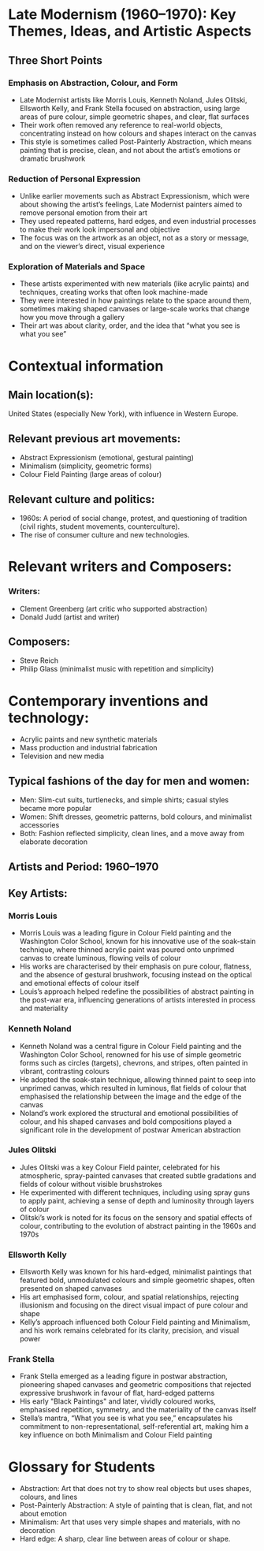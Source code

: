 # Late Modernism (1960–1970): Key Themes, Ideas, and Artistic Aspects

## Three Short Points

### Emphasis on Abstraction, Colour, and Form
- Late Modernist artists like Morris Louis, Kenneth Noland, Jules Olitski, Ellsworth Kelly, and Frank Stella focused on abstraction, using large areas of pure colour, simple geometric shapes, and clear, flat surfaces
- Their work often removed any reference to real-world objects, concentrating instead on how colours and shapes interact on the canvas
- This style is sometimes called Post-Painterly Abstraction, which means painting that is precise, clean, and not about the artist’s emotions or dramatic brushwork

### Reduction of Personal Expression
- Unlike earlier movements such as Abstract Expressionism, which were about showing the artist’s feelings, Late Modernist painters aimed to remove personal emotion from their art
- They used repeated patterns, hard edges, and even industrial processes to make their work look impersonal and objective
- The focus was on the artwork as an object, not as a story or message, and on the viewer’s direct, visual experience

### Exploration of Materials and Space
- These artists experimented with new materials (like acrylic paints) and techniques, creating works that often look machine-made
- They were interested in how paintings relate to the space around them, sometimes making shaped canvases or large-scale works that change how you move through a gallery
- Their art was about clarity, order, and the idea that “what you see is what you see”

# Contextual information
## Main location(s):

United States (especially New York), with influence in Western Europe.

## Relevant previous art movements:

- Abstract Expressionism (emotional, gestural painting)
- Minimalism (simplicity, geometric forms)
- Colour Field Painting (large areas of colour)

## Relevant culture and politics:

- 1960s: A period of social change, protest, and questioning of tradition (civil rights, student movements, counterculture).
- The rise of consumer culture and new technologies.

# Relevant writers and Composers:



### Writers: 
- Clement Greenberg (art critic who supported abstraction)
- Donald Judd (artist and writer)


## Composers:
- Steve Reich
- Philip Glass (minimalist music with repetition and simplicity)

# Contemporary inventions and technology:

- Acrylic paints and new synthetic materials
- Mass production and industrial fabrication
- Television and new media

## Typical fashions of the day for men and women:

- Men: Slim-cut suits, turtlenecks, and simple shirts; casual styles became more popular
- Women:  Shift dresses, geometric patterns, bold colours, and minimalist accessories
- Both: Fashion reflected simplicity, clean lines, and a move away from elaborate decoration

## Artists and Period: 1960–1970

## Key Artists:

### Morris Louis
- Morris Louis was a leading figure in Colour Field painting and the Washington Color School, known for his innovative use of the soak-stain technique, where thinned acrylic paint was poured onto unprimed canvas to create luminous, flowing veils of colour
- His works are characterised by their emphasis on pure colour, flatness, and the absence of gestural brushwork, focusing instead on the optical and emotional effects of colour itself
- Louis’s approach helped redefine the possibilities of abstract painting in the post-war era, influencing generations of artists interested in process and materiality

### Kenneth Noland
- Kenneth Noland was a central figure in Colour Field painting and the Washington Color School, renowned for his use of simple geometric forms such as circles (targets), chevrons, and stripes, often painted in vibrant, contrasting colours
- He adopted the soak-stain technique, allowing thinned paint to seep into unprimed canvas, which resulted in luminous, flat fields of colour that emphasised the relationship between the image and the edge of the canvas
- Noland’s work explored the structural and emotional possibilities of colour, and his shaped canvases and bold compositions played a significant role in the development of postwar American abstraction

### Jules Olitski
- Jules Olitski was a key Colour Field painter, celebrated for his atmospheric, spray-painted canvases that created subtle gradations and fields of colour without visible brushstrokes
- He experimented with different techniques, including using spray guns to apply paint, achieving a sense of depth and luminosity through layers of colour
- Olitski’s work is noted for its focus on the sensory and spatial effects of colour, contributing to the evolution of abstract painting in the 1960s and 1970s

### Ellsworth Kelly
- Ellsworth Kelly was known for his hard-edged, minimalist paintings that featured bold, unmodulated colours and simple geometric shapes, often presented on shaped canvases
- His art emphasised form, colour, and spatial relationships, rejecting illusionism and focusing on the direct visual impact of pure colour and shape
- Kelly’s approach influenced both Colour Field painting and Minimalism, and his work remains celebrated for its clarity, precision, and visual power

### Frank Stella
- Frank Stella emerged as a leading figure in postwar abstraction, pioneering shaped canvases and geometric compositions that rejected expressive brushwork in favour of flat, hard-edged patterns
- His early "Black Paintings" and later, vividly coloured works, emphasised repetition, symmetry, and the materiality of the canvas itself
- Stella’s mantra, “What you see is what you see,” encapsulates his commitment to non-representational, self-referential art, making him a key influence on both Minimalism and Colour Field painting


# Glossary for Students
- Abstraction: Art that does not try to show real objects but uses shapes, colours, and lines
- Post-Painterly Abstraction: A style of painting that is clean, flat, and not about emotion
- Minimalism: Art that uses very simple shapes and materials, with no decoration
- Hard edge: A sharp, clear line between areas of colour or shape.